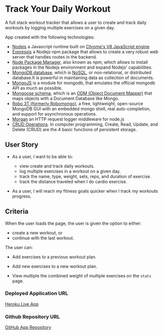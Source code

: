 # Track Your Daily Workout

A full stack workout tracker that allows a user to create and track daily workouts by logging multiple exercises on a given day.

App created with the following technologies:
* [Nodejs](https://nodejs.org/en/) a Javascript runtime built on [Chrome's V8 JavaScript engine](https://v8.dev/)
* [Expressjs](https://expressjs.com/) a Nodejs npm package that allows to create a very robust web server that handles routes in the backend.
* [Node Package Manager](https://www.npmjs.com/), also known as npm, which allows to install packages in the Nodejs environment and expand Nodejs' capabilities. 
* [MongoDB database](https://www.mongodb.com/), which is [NoSQL](https://en.wikipedia.org/wiki/NoSQL), or non-relational, or distributed database.It is powerful in maintaining data as collection of documents.
* [MongoJS](https://www.npmjs.com/package/mongojs) is a module for mongodb, that emulates the official mongodb API as much as possible.
* [Mongoose schema](http://mongoosejs.com/), which is an [ODM (Object Document Mapper)](https://www.tutorialspoint.com/phalcon/phalcon_object_document_mapper.htm) that  maps objects with a Document Database like Mongo. 
* [Robo 3T (formerly Robomongo)](https://robomongo.org/download), a free, lightweight, open-source MongoDB GUI with an embedded mongo shell, real auto-completion, and support for asynchronous operations. 
* [Morgan](https://www.npmjs.com/package/morgan) an HTTP request logger middleware for node.js
* [CRUD Operations](https://en.wikipedia.org/wiki/Create,_read,_update_and_delete). In computer programming, Create, Read, Update, and Delete (CRUD) are the 4 basic functions of persistent storage.

## User Story

* As a user, I want to be able to:

    * view create and track daily workouts. 
    * log multiple exercises in a workout on a given day. 
    * track the name, type, weight, sets, reps, and duration of exercise.  
    * track the distance traveled when I do cardio exercise.

* As a user, I will reach my fitness goals quicker when I track my workouts progress.

## Criteria

When the user loads the page, the user is given the option to either:
* create a new workout, or 
* continue with the last workout.

The user can:

  * Add exercises to a previous workout plan.

  * Add new exercises to a new workout plan.

  * View multiple the combined weight of multiple exercises on the `stats` page.

### Deployed Application URL

[Heroku Live App](https://logworkout.herokuapp.com/)

### Github Repository URL

[GitHub App Repository](https://github.com/tomaspz/track-your-workout)

